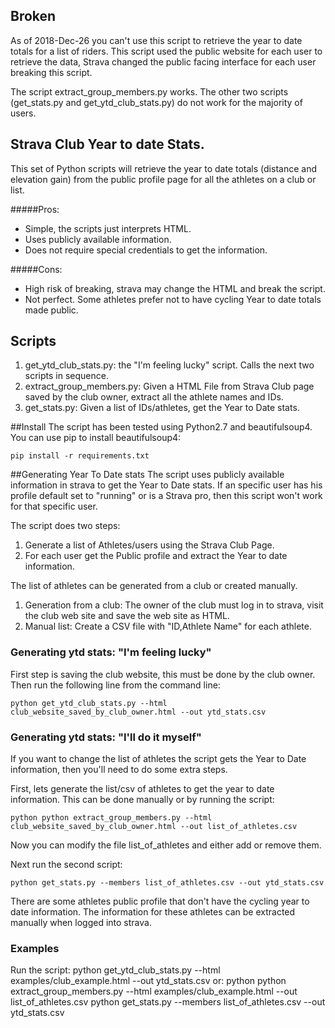 ## Broken
As of 2018-Dec-26 you can't use this script to retrieve the year to date totals for a list of riders. This script used the public website for each user to retrieve the data, Strava changed the public facing interface for each user breaking this script.

The script extract_group_members.py works. The other two scripts (get_stats.py and get_ytd_club_stats.py) do not work for the majority of users.

## Strava Club Year to date Stats.

This set of Python scripts will retrieve the year to date totals (distance and elevation gain) from the public profile page for all the athletes on a club or list.

#####Pros:
  * Simple, the scripts just interprets HTML.
  * Uses publicly available information.
  * Does not require special credentials to get the information.

#####Cons:
  * High risk of breaking, strava may change the HTML and break the script.
  * Not perfect. Some athletes prefer not to have cycling Year to date totals made public.

## Scripts
 1. get_ytd_club_stats.py: the "I'm feeling lucky" script. Calls the next two scripts in sequence.
 2. extract_group_members.py: Given a HTML File from Strava Club page saved by the club owner, extract all the athlete names and IDs.
 3. get_stats.py: Given a list of IDs/athletes, get the Year to Date stats.

##Install
The script has been tested using Python2.7 and beautifulsoup4. You can use pip to install beautifulsoup4:

    pip install -r requirements.txt

##Generating Year To Date stats
The script uses publicly available information in strava to get the Year to Date stats. If an specific user has his profile default set to "running" or is a Strava pro, then this script won't work for that specific user.

The script does two steps:
 1. Generate a list of Athletes/users using the Strava Club Page.
 2. For each user get the Public profile and extract the Year to date information.

The list of athletes can be generated from a club or created manually.
 1. Generation from a club: The owner of the club must log in to strava, visit the club web site and save the web site as HTML.
 2. Manual list: Create a CSV file with "ID,Athlete Name" for each athlete.

### Generating ytd stats: "I'm feeling lucky"
First step is saving the club website, this must be done by the club owner. Then run the following line from the command line:

    python get_ytd_club_stats.py --html club_website_saved_by_club_owner.html --out ytd_stats.csv

### Generating ytd stats: "I'll do it myself"
If you want to change the list of athletes the script gets the Year to Date information, then you'll need to do some extra steps.

First, lets generate the list/csv of athletes to get the year to date information. This can be done manually or by running the script:

    python python extract_group_members.py --html club_website_saved_by_club_owner.html --out list_of_athletes.csv

Now you can modify the file list_of_athletes and either add or remove them.

Next run the second script:

    python get_stats.py --members list_of_athletes.csv --out ytd_stats.csv

There are some athletes public profile that don't have the cycling year to date information. The information for these athletes can be extracted manually when logged into strava.

### Examples
Run the script:
    python get_ytd_club_stats.py --html examples/club_example.html --out ytd_stats.csv
or:
    python python extract_group_members.py --html examples/club_example.html --out list_of_athletes.csv
    python get_stats.py --members list_of_athletes.csv --out ytd_stats.csv
